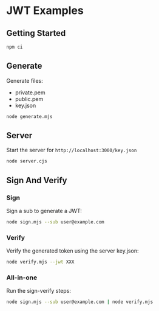 # JWT Examples

## Getting Started

```sh
npm ci
```

## Generate

Generate files:

- private.pem
- public.pem
- key.json

```sh
node generate.mjs
```

## Server

Start the server for `http://localhost:3000/key.json`

```sh
node server.cjs
```

## Sign And Verify

### Sign

Sign a sub to generate a JWT:

```sh
node sign.mjs --sub user@example.com
```

### Verify

Verify the generated token using the server key.json:

```sh
node verify.mjs --jwt XXX
```

### All-in-one

Run the sign-verify steps:

```sh
node sign.mjs --sub user@example.com | node verify.mjs
```

